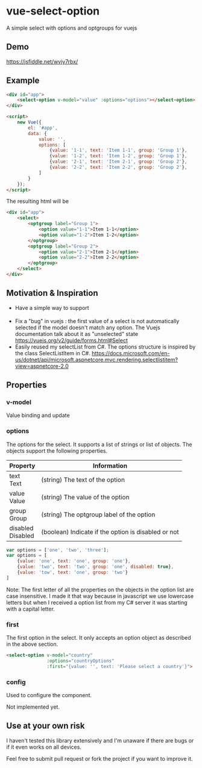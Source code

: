 # vue-select-option
A simple select with options and optgroups for vuejs

## Demo

https://jsfiddle.net/wvjy7rbx/

## Example

```html
<div id="app">
    <select-option v-model="value" :options="options"></select-option>
</div>

<script>
    new Vue({
        el: '#app',
        data: {
            value: '',
            options: [
                {value: '1-1', text: 'Item 1-1', group: 'Group 1'},
                {value: '1-2', text: 'Item 1-2', group: 'Group 1'},
                {value: '2-1', text: 'Item 2-1', group: 'Group 2'},
                {value: '2-2', text: 'Item 2-2', group: 'Group 2'},
            ]
        }
    });
</script>
```

The resulting html will be

```html
<div id="app">
    <select>
        <optgroup label="Group 1">
            <option value="1-1">Item 1-1</option>
            <option value="1-2">Item 1-2</option>
        </optgroup>
        <optgroup label="Group 2">
            <option value="2-1">Item 2-1</option>
            <option value="2-2">Item 2-2</option>
        </optgroup>
    </select>
</div>
```

## Motivation & Inspiration

- Have a simple way to support <optgroup> in vuejs
- Fix a "bug" in vuejs : the first value of a select is not automatically selected if the model doesn't match any option. The Vuejs documentation talk about it as "unselected" state https://vuejs.org/v2/guide/forms.html#Select
- Easily reused my selectList from C#. The options structure is inspired by the class SelectListItem in C#. https://docs.microsoft.com/en-us/dotnet/api/microsoft.aspnetcore.mvc.rendering.selectlistitem?view=aspnetcore-2.0

## Properties

### v-model

Value binding and update

### options

The options for the select. It supports a list of strings or                    list of objects. The objects support the following properties.

| Property      | Information |
| ------------- | ----------- |
| text<br />Text | (string) The text of the option |
| value<br />Value | (string) The value of the option |
| group<br />Group | (string) The optgroup label of the option |
| disabled<br />Disabled | (boolean) Indicate if the option is disabled or not |

```javascript
var options = ['one', 'two', 'three'];
var options = [
    {value: 'one', text: 'one', group: 'one'},
    {value: 'two', text: 'two', group: 'one', disabled: true},
    {value: 'tow', text: 'one', group: 'two'}
]
```

Note: The first letter of all the properties on the objects in the option list are case insensitive. I made it that way because in javascript we use lowercase letters but when I received a option list from my C# server it was starting with a capital letter.

### first

The first option in the select. It only accepts an option object as described in the above section.

```html
<select-option v-model="country"
               :options="countryOptions"
               :first="{value: '', text: 'Please select a country'}">
```

### config

Used to configure the component.

Not implemented yet.

## Use at your own risk

I haven't tested this library extensively and I'm unaware if there are bugs or if it even works on all devices.

Feel free to submit pull request or fork the project if you want to improve it.